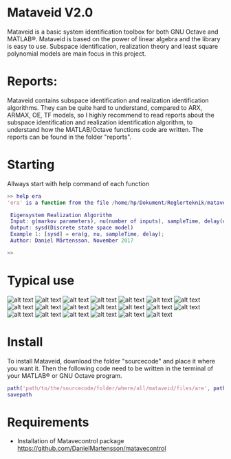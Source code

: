 # Mataveid V2.0
Mataveid is a basic system identification toolbox for both GNU Octave and MATLAB®. Mataveid is based on the power of linear algebra and the library is easy to use. Subspace identification, realization theory and least square polynomial models are main focus in this project.

# Reports:

Mataveid contains subspace identification and realization identification algorithms. They can be quite hard to understand, compared to ARX, ARMAX, OE, TF models, so I highly recommend to read reports about the subspace identification and realization identification algorithm, to understand how the MATLAB/Octave functions code are written. The reports can be found in the folder "reports".

# Starting

Allways start with help command of each function

```matlab
>> help era
'era' is a function from the file /home/hp/Dokument/Reglerteknik/mataveid/era.m

 Eigensystem Realization Algorithm
 Input: g(markov parameters), nu(number of inputs), sampleTime, delay(optional)
 Output: sysd(Discrete state space model)
 Example 1: [sysd] = era(g, nu, sampleTime, delay);
 Author: Daniel Mårtensson, November 2017

>>
```

# Typical use
![alt text](https://github.com/DanielMartensson/mataveid/blob/master/pictures/hokalman.png)
![alt text](https://github.com/DanielMartensson/mataveid/blob/master/pictures/era.png)
![alt text](https://github.com/DanielMartensson/mataveid/blob/master/pictures/eradc.png)
![alt text](https://github.com/DanielMartensson/mataveid/blob/master/pictures/sbr.png)
![alt text](https://github.com/DanielMartensson/mataveid/blob/master/pictures/okid.png)
![alt text](https://github.com/DanielMartensson/mataveid/blob/master/pictures/okid2.png)
![alt text](https://github.com/DanielMartensson/mataveid/blob/master/pictures/moesp.png)
![alt text](https://github.com/DanielMartensson/mataveid/blob/master/pictures/pimoesp.png)
![alt text](https://github.com/DanielMartensson/mataveid/blob/master/pictures/n4sid.png)
![alt text](https://github.com/DanielMartensson/mataveid/blob/master/pictures/MIMOn4sid.png)
![alt text](https://github.com/DanielMartensson/mataveid/blob/master/pictures/asa.png)
![alt text](https://github.com/DanielMartensson/mataveid/blob/master/pictures/ort.png)
![alt text](https://github.com/DanielMartensson/mataveid/blob/master/pictures/arx.png)
![alt text](https://github.com/DanielMartensson/mataveid/blob/master/pictures/arx2.png)
![alt text](https://github.com/DanielMartensson/mataveid/blob/master/pictures/arxtf.png)
![alt text](https://github.com/DanielMartensson/mataveid/blob/master/pictures/armax.png)
![alt text](https://github.com/DanielMartensson/mataveid/blob/master/pictures/spa.png)
![alt text](https://github.com/DanielMartensson/mataveid/blob/master/pictures/smoothing.png)
![alt text](https://github.com/DanielMartensson/mataveid/blob/master/pictures/movingaverage.png)
![alt text](https://github.com/DanielMartensson/mataveid/blob/master/pictures/leastsquare.png)

# Install
To install Mataveid, download the folder "sourcecode" and place it where you want it. Then the following code need to be written in the terminal of your MATLAB® or GNU Octave program.

```matlab
path('path/to/the/sourcecode/folder/where/all/mataveid/files/are', path)
savepath
```

# Requirements 
* Installation of Matavecontrol package https://github.com/DanielMartensson/matavecontrol

